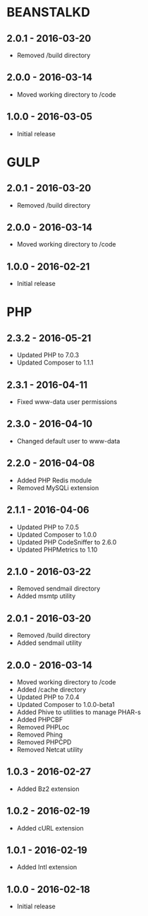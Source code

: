 # BEANSTALKD

## 2.0.1 - 2016-03-20

- Removed /build directory

## 2.0.0 - 2016-03-14

- Moved working directory to /code

## 1.0.0 - 2016-03-05

- Initial release

# GULP

## 2.0.1 - 2016-03-20

- Removed /build directory

## 2.0.0 - 2016-03-14

- Moved working directory to /code

## 1.0.0 - 2016-02-21

- Initial release

# PHP

## 2.3.2 - 2016-05-21

- Updated PHP to 7.0.3
- Updated Composer to 1.1.1

## 2.3.1 - 2016-04-11

- Fixed www-data user permissions

## 2.3.0 - 2016-04-10

- Changed default user to www-data

## 2.2.0 - 2016-04-08

- Added PHP Redis module
- Removed MySQLi extension

## 2.1.1 - 2016-04-06

- Updated PHP to 7.0.5
- Updated Composer to 1.0.0
- Updated PHP CodeSniffer to 2.6.0
- Updated PHPMetrics to 1.10

## 2.1.0 - 2016-03-22

- Removed sendmail directory
- Added msmtp utility

## 2.0.1 - 2016-03-20

- Removed /build directory
- Added sendmail utility

## 2.0.0 - 2016-03-14

- Moved working directory to /code
- Added /cache directory
- Updated PHP to 7.0.4
- Updated Composer to 1.0.0-beta1
- Added Phive to utilities to manage PHAR-s
- Added PHPCBF
- Removed PHPLoc
- Removed Phing
- Removed PHPCPD
- Removed Netcat utility

## 1.0.3 - 2016-02-27

- Added Bz2 extension

## 1.0.2 - 2016-02-19

- Added cURL extension

## 1.0.1 - 2016-02-19

- Added Intl extension

## 1.0.0 - 2016-02-18

- Initial release
